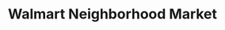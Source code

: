 ---
title: "Walmart Neighborhood Market"
url: /beaverton/walmart-neighborhood-market-southwest-murray-boulevard/
shop: Supermarkt
---